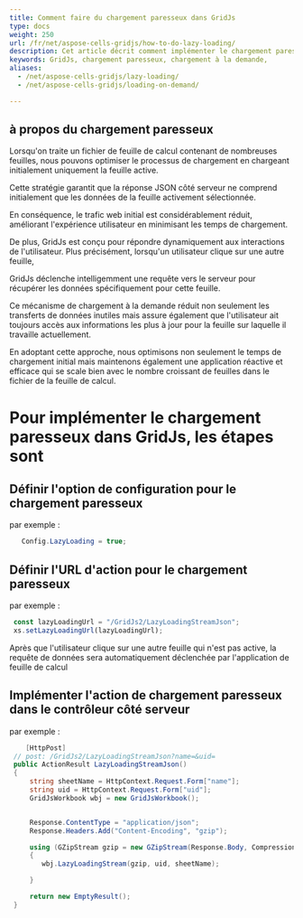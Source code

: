 ```yaml
---
title: Comment faire du chargement paresseux dans GridJs  
type: docs
weight: 250
url: /fr/net/aspose-cells-gridjs/how-to-do-lazy-loading/
description: Cet article décrit comment implémenter le chargement paresseux dans GridJs.
keywords: GridJs, chargement paresseux, chargement à la demande,
aliases:
  - /net/aspose-cells-gridjs/lazy-loading/
  - /net/aspose-cells-gridjs/loading-on-demand/

---
```


## à propos du chargement paresseux 
Lorsqu'on traite un fichier de feuille de calcul contenant de nombreuses feuilles, nous pouvons optimiser le processus de chargement en chargeant initialement uniquement la feuille active.

Cette stratégie garantit que la réponse JSON côté serveur ne comprend initialement que les données de la feuille activement sélectionnée.  

En conséquence, le trafic web initial est considérablement réduit, améliorant l'expérience utilisateur en minimisant les temps de chargement.  

De plus, GridJs est conçu pour répondre dynamiquement aux interactions de l'utilisateur. Plus précisément, lorsqu'un utilisateur clique sur une autre feuille,

GridJs déclenche intelligemment une requête vers le serveur pour récupérer les données spécifiquement pour cette feuille.  

Ce mécanisme de chargement à la demande réduit non seulement les transferts de données inutiles mais assure également que l'utilisateur ait toujours accès aux informations les plus à jour pour la feuille sur laquelle il travaille actuellement.  

En adoptant cette approche, nous optimisons non seulement le temps de chargement initial mais maintenons également une application réactive et efficace qui se scale bien avec le nombre croissant de feuilles dans le fichier de la feuille de calcul.

# Pour implémenter le chargement paresseux dans GridJs, les étapes sont
## Définir l'option de configuration pour le chargement paresseux
par exemple :
```C# 
   Config.LazyLoading = true;
```
## Définir l'URL d'action pour le chargement paresseux
par exemple :
```javascript
 const lazyLoadingUrl = "/GridJs2/LazyLoadingStreamJson";
 xs.setLazyLoadingUrl(lazyLoadingUrl);
```
Après que l'utilisateur clique sur une autre feuille qui n'est pas active, la requête de données sera automatiquement déclenchée par l'application de feuille de calcul 

## Implémenter l'action de chargement paresseux dans le contrôleur côté serveur
par exemple :
```C#
    [HttpPost]
 // post: /GridJs2/LazyLoadingStreamJson?name=&uid=
 public ActionResult LazyLoadingStreamJson()
 {
     string sheetName = HttpContext.Request.Form["name"];
     string uid = HttpContext.Request.Form["uid"];
     GridJsWorkbook wbj = new GridJsWorkbook();


     Response.ContentType = "application/json";
     Response.Headers.Add("Content-Encoding", "gzip");

     using (GZipStream gzip = new GZipStream(Response.Body, CompressionLevel.Optimal))
     {
        wbj.LazyLoadingStream(gzip, uid, sheetName);

     }

     return new EmptyResult();
 }
```






